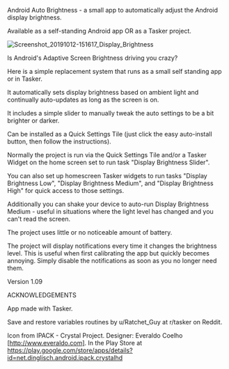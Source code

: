 
Android Auto Brightness - a small app to automatically adjust the Android display brightness. 

Available as a self-standing Android app OR as a Tasker project.

![Screenshot_20191012-151617_Display_Brightness](https://user-images.githubusercontent.com/2321668/66707495-ffe07e80-ed06-11e9-8458-62b250d9351b.png)
 
Is Android's Adaptive Screen Brightness driving you crazy? 

Here is a simple replacement system that runs as a small self standing app or in Tasker. 

It automatically sets display brightness based on ambient light and continually auto-updates as long as the screen is on. 

It includes a simple slider to manually tweak the auto settings to be a bit brighter or darker. 

Can be installed as a Quick Settings Tile (just click the easy auto-install button, then follow the instructions). 

Normally the project is run via the Quick Settings Tile and/or a Tasker Widget on the home screen set to run task "Display Brightness Slider". 

You can also set up homescreen Tasker widgets to run tasks "Display Brightness Low", "Display Brightness Medium", and "Display Brightness High" for quick access to those settings. 

Additionally you can shake your device to auto-run Display Brightness Medium - useful in situations where the light level has changed and you can't read the screen. 

The project uses little or no noticeable amount of battery. 

The project will display notifications every time it changes the brightness level. This is useful when first calibrating the app but quickly becomes annoying. Simply disable the notifications as soon as you no longer need them. 

Version 1.09

ACKNOWLEDGEMENTS

App made with Tasker.

Save and restore variables routines by u/Ratchet_Guy at r/tasker on Reddit.

Icon from IPACK - Crystal Project. Designer: Everaldo Coelho [http://www.everaldo.com]. In the Play Store at https://play.google.com/store/apps/details?id=net.dinglisch.android.ipack.crystalhd
